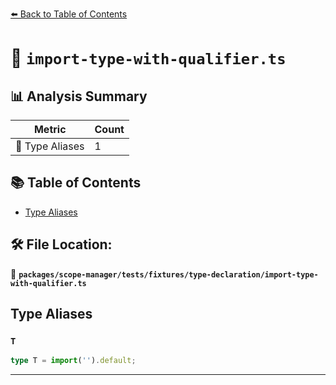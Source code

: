 [⬅️ Back to Table of Contents](../../../../../index.md)

# 📄 `import-type-with-qualifier.ts`

## 📊 Analysis Summary

| Metric | Count |
|--------|-------|
| 📑 Type Aliases | 1 |

## 📚 Table of Contents

- [Type Aliases](#type-aliases)

## 🛠️ File Location:
📂 **`packages/scope-manager/tests/fixtures/type-declaration/import-type-with-qualifier.ts`**

## Type Aliases

### `T`

```ts
type T = import('').default;
```


---
